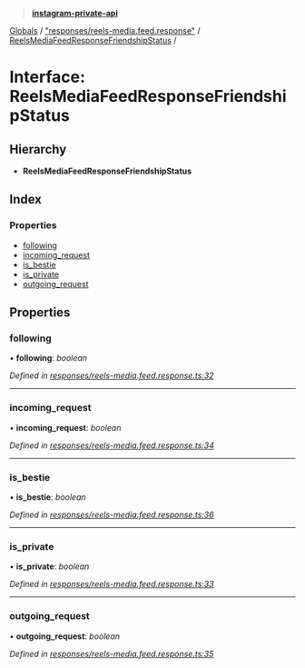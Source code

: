 > **[instagram-private-api](../README.md)**

[Globals](../README.md) / ["responses/reels-media.feed.response"](../modules/_responses_reels_media_feed_response_.md) / [ReelsMediaFeedResponseFriendshipStatus](_responses_reels_media_feed_response_.reelsmediafeedresponsefriendshipstatus.md) /

# Interface: ReelsMediaFeedResponseFriendshipStatus

## Hierarchy

* **ReelsMediaFeedResponseFriendshipStatus**

## Index

### Properties

* [following](_responses_reels_media_feed_response_.reelsmediafeedresponsefriendshipstatus.md#following)
* [incoming_request](_responses_reels_media_feed_response_.reelsmediafeedresponsefriendshipstatus.md#incoming_request)
* [is_bestie](_responses_reels_media_feed_response_.reelsmediafeedresponsefriendshipstatus.md#is_bestie)
* [is_private](_responses_reels_media_feed_response_.reelsmediafeedresponsefriendshipstatus.md#is_private)
* [outgoing_request](_responses_reels_media_feed_response_.reelsmediafeedresponsefriendshipstatus.md#outgoing_request)

## Properties

###  following

• **following**: *boolean*

*Defined in [responses/reels-media.feed.response.ts:32](https://github.com/dilame/instagram-private-api/blob/e9c516c/src/responses/reels-media.feed.response.ts#L32)*

___

###  incoming_request

• **incoming_request**: *boolean*

*Defined in [responses/reels-media.feed.response.ts:34](https://github.com/dilame/instagram-private-api/blob/e9c516c/src/responses/reels-media.feed.response.ts#L34)*

___

###  is_bestie

• **is_bestie**: *boolean*

*Defined in [responses/reels-media.feed.response.ts:36](https://github.com/dilame/instagram-private-api/blob/e9c516c/src/responses/reels-media.feed.response.ts#L36)*

___

###  is_private

• **is_private**: *boolean*

*Defined in [responses/reels-media.feed.response.ts:33](https://github.com/dilame/instagram-private-api/blob/e9c516c/src/responses/reels-media.feed.response.ts#L33)*

___

###  outgoing_request

• **outgoing_request**: *boolean*

*Defined in [responses/reels-media.feed.response.ts:35](https://github.com/dilame/instagram-private-api/blob/e9c516c/src/responses/reels-media.feed.response.ts#L35)*